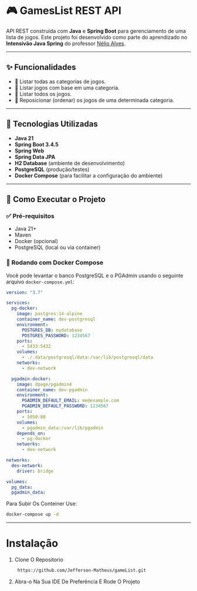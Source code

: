 # 🎮 GamesList REST API

API REST construída com **Java** e **Spring Boot** para gerenciamento de uma lista de jogos. Este projeto foi desenvolvido como parte do aprendizado no **Intensivão Java Spring** do professor [Nélio Alves](https://github.com/nelioalves).

---

## ✨ Funcionalidades

- 🔹 Listar todas as categorias de jogos.
- 🔹 Listar jogos com base em uma categoria.
- 🔹 Listar todos os jogos.
- 🔹 Reposicionar (ordenar) os jogos de uma determinada categoria.

---

## 🚀 Tecnologias Utilizadas

- **Java 21**
- **Spring Boot 3.4.5**
- **Spring Web**
- **Spring Data JPA**
- **H2 Database** (ambiente de desenvolvimento)
- **PostgreSQL** (produção/testes)
- **Docker Compose** (para facilitar a configuração do ambiente)

---

## 🧪 Como Executar o Projeto

### ✅ Pré-requisitos

- Java 21+
- Maven
- Docker (opcional)
- PostgreSQL (local ou via container)

### 🔄 Rodando com Docker Compose

Você pode levantar o banco PostgreSQL e o PGAdmin usando o seguinte arquivo `docker-compose.yml`:

```yaml
version: "3.7"

services:
  pg-docker:
    image: postgres:14-alpine
    container_name: dev-postgresql
    environment:
      POSTGRES_DB: mydatabase
      POSTGRES_PASSWORD: 1234567
    ports:
      - 5433:5432
    volumes:
      - ./.data/postgresql/data:/var/lib/postgresql/data
    networks:
      - dev-network

  pgadmin-docker:
    image: dpage/pgadmin4
    container_name: dev-pgadmin
    environment:
      PGADMIN_DEFAULT_EMAIL: me@example.com
      PGADMIN_DEFAULT_PASSWORD: 1234567
    ports:
      - 5050:80
    volumes:
      - pgadmin_data:/var/lib/pgadmin
    depends_on:
      - pg-docker
    networks:
      - dev-network

networks:
  dev-network:
    driver: bridge

volumes:
  pg_data:
  pgadmin_data:
```
Para Subir Os Conteiner Use:

```bash
docker-compose up -d
```

---

# Instalação

1. Clone O Repositorio

   ```bash
    https://github.com/Jefferson-Matheus/gameList.git
   ```
2. Abra-o Na Sua IDE De Preferência E Rode O Projeto
